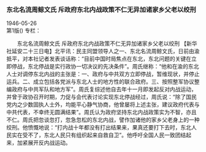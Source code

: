 ### 东北名流周鲸文氏  斥政府东北内战政策不仁无异加诸家乡父老以绞刑  

1946-05-26  
第1版()
专栏：

　　东北名流周鲸文氏
    斥政府东北内战政策不仁无异加诸家乡父老以绞刑
    【新华社延安二十三日电】北平讯：民主同盟领导人之一、东北名流周鲸文氏，日前由渝抵平，对本社记者发表谈话称：“目前中国时局焦点在东北，东北问题的关键在立即停战，东北停战是实行政协一切决议的先决条件”。周氏继称：“他和在渝的东北人士对调停东北内战的主张是：一、政府与中共双方立即停战，暂维现状，并停止运兵。二、成立包括各党派与东北人士的地方性的联合政府。三、按照整军协议整编政府与中共军队和地方军”。周氏复综述他自去年十一月即发起反对内战运动，并曾于政协召开时期，力促与会代表讨论实现东北停战经过，周氏说：“除了国民党内之少数固执人士外，均能平心静气协商，他曾屡将上述主张，建议政府代表与中共代表，不幸终无圆满结果”。周氏认为政府坚持东北内战政策实为不智，亦且不仁。周氏把忽谈忽打，忽急忽松的东北内战，譬作加诸他的家乡父老身上的一种绞刑。他愤慨地说：“打内战十年都没有打出结果来，果真还要打下去时，东北人民实在受不了，东北人民只有组织起来自救自卫”。他呼吁全国人民一致团结起来，加紧展开反内战运动。  
